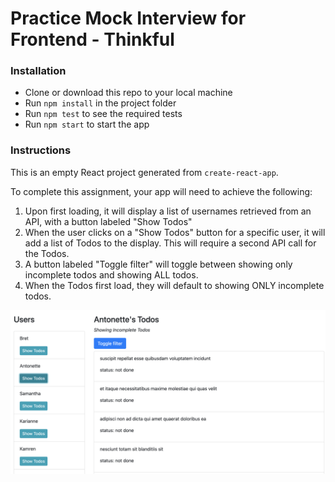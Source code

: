 # Practice Mock Interview for Frontend - Thinkful

### Installation

* Clone or download this repo to your local machine
* Run `npm install` in the project folder
* Run `npm test` to see the required tests
* Run `npm start` to start the app

### Instructions

This is an empty React project generated from `create-react-app`. 

To complete this assignment, your app will need to achieve the following:

1. Upon first loading, it will display a list of usernames retrieved from an API, with a button labeled "Show Todos"
1. When the user clicks on a "Show Todos" button for a specific user, it will add a list of Todos to the display. This will require a second API call for the Todos.
1. A button labeled "Toggle filter" will toggle between showing only incomplete todos and showing ALL todos.
1. When the Todos first load, they will default to showing ONLY incomplete todos.

![Mock](mock-wire.png "Mock wireframe")
